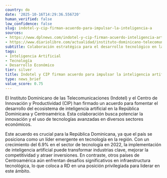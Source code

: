 ```yaml
---
country: do
date: '2025-10-16T14:29:36.556720'
human_verified: false
low_confidence: false
slug: indotel-y-cip-firman-acuerdo-para-impulsar-la-inteligencia-a
sources:
- https://www.dplnews.com/indotel-y-cip-firman-acuerdo-inteligencia-artificial/
- https://www.diariolibre.com/actualidad/instituto-dominicano-telecomunicaciones-acuerdo-inteligencia-artificial-OD123456
subtitle: Colaboración estratégica para el desarrollo tecnológico en la región
tags:
- Inteligencia Artificial
- Tecnología
- Desarrollo Económico
tier: silver
title: Indotel y CIP firman acuerdo para impulsar la inteligencia artificial en RD
type: news_brief
value_score: 0.75
---
```


<p>El Instituto Dominicano de las Telecomunicaciones (Indotel) y el Centro de Innovación y Productividad (CIP) han firmado un acuerdo para fomentar el desarrollo del ecosistema de inteligencia artificial en la República Dominicana y Centroamérica. Esta colaboración busca potenciar la innovación y el uso de tecnologías avanzadas en diversos sectores económicos.</p><p>Este acuerdo es crucial para la República Dominicana, ya que el país se posiciona como un líder emergente en tecnología en la región. Con un crecimiento del 6.9% en el sector de tecnología en 2022, la implementación de inteligencia artificial puede transformar industrias clave, mejorar la competitividad y atraer inversiones. En contraste, otros países de Centroamérica aún enfrentan desafíos significativos en infraestructura tecnológica, lo que coloca a RD en una posición privilegiada para liderar en este ámbito.</p>